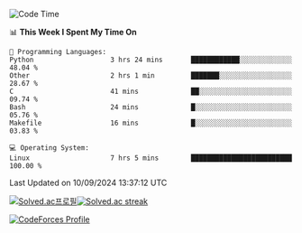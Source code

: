 
<!--START_SECTION:waka-->
![Code Time](http://img.shields.io/badge/Code%20Time-3%2C640%20hrs%2024%20mins-blue)

📊 **This Week I Spent My Time On** 

```text
💬 Programming Languages: 
Python                   3 hrs 24 mins       ████████████░░░░░░░░░░░░░   48.04 % 
Other                    2 hrs 1 min         ███████░░░░░░░░░░░░░░░░░░   28.67 % 
C                        41 mins             ██░░░░░░░░░░░░░░░░░░░░░░░   09.74 % 
Bash                     24 mins             █░░░░░░░░░░░░░░░░░░░░░░░░   05.76 % 
Makefile                 16 mins             █░░░░░░░░░░░░░░░░░░░░░░░░   03.83 % 

💻 Operating System: 
Linux                    7 hrs 5 mins        █████████████████████████   100.00 % 
```


 Last Updated on 10/09/2024 13:37:12 UTC
<!--END_SECTION:waka-->


[![Solved.ac프로필](http://mazassumnida.wtf/api/generate_badge?boj=hckim96)](https://solved.ac/hckim96)[![Solved.ac streak](http://mazandi.herokuapp.com/api?handle=hckim96&theme=dark)](https://solved.ac/hckim96)


[![CodeForces Profile](https://cf.leed.at?id=hckim96)](https://codeforces.com/profile/hckim96)

